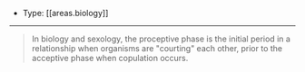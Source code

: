 
- Type: [[areas.biology]]

---

> In biology and sexology, the proceptive phase is the initial period in a relationship when organisms are "courting" each other, prior to the acceptive phase when copulation occurs.
